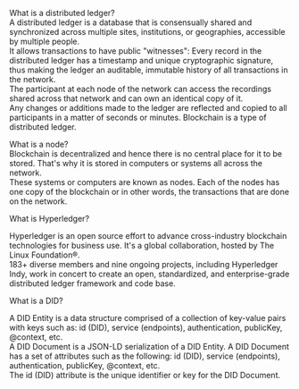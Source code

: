 <p>What is a distributed ledger?<br>
A distributed ledger is a database that is consensually shared and synchronized across multiple sites, institutions, or geographies, accessible by multiple people.<br>
It allows transactions to have public "witnesses": Every record in the distributed ledger has a timestamp and unique cryptographic signature, thus making the ledger an auditable, immutable history of all transactions in the network.<br>
The participant at each node of the network can access the recordings shared across that network and can own an identical copy of it.<br>
Any changes or additions made to the ledger are reflected and copied to all participants in a matter of seconds or minutes. Blockchain is a type of distributed ledger.</p>
<p> What is a node? <br>
Blockchain is decentralized and hence there is no central place for it to be stored. That's why it is stored in computers or systems all across the network.<br>
These systems or computers are known as nodes. Each of the nodes has one copy of the blockchain or in other words, the transactions that are done on the network.</p>
<p>
<p>What is Hyperledger?<br>
<p>Hyperledger is an open source effort to advance cross-industry blockchain technologies for business use. It's a global collaboration, hosted by The Linux Foundation®.<br>
183+ diverse members and nine ongoing projects, including Hyperledger Indy, work in concert to create an open, standardized, and enterprise-grade distributed ledger framework and code base.</p>

<p>What is a DID?<br>
<p>A DID Entity is a data structure comprised of a collection of key-value pairs with keys such as: id (DID), service (endpoints), authentication, publicKey, @context, etc.<br>
A DID Document is a JSON-LD serialization of a DID Entity. A DID Document has a set of attributes such as the following: id (DID), service (endpoints), authentication, publicKey, @context, etc.<br>
The id (DID) attribute is the unique identifier or key for the DID Document.</p>
